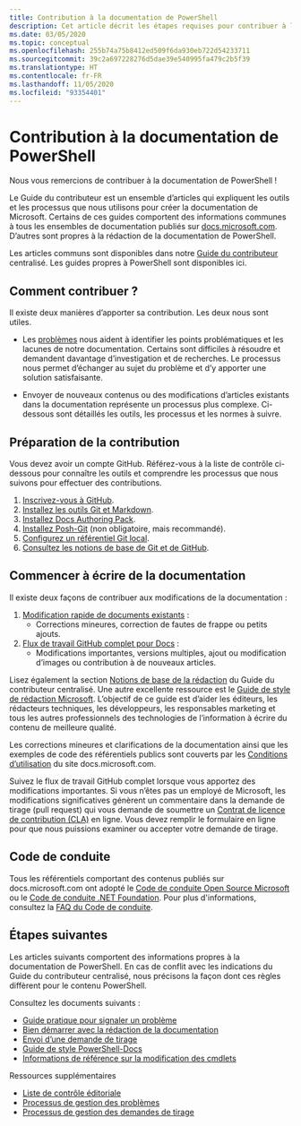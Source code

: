 ```yaml
---
title: Contribution à la documentation de PowerShell
description: Cet article décrit les étapes requises pour contribuer à la documentation PowerShell.
ms.date: 03/05/2020
ms.topic: conceptual
ms.openlocfilehash: 255b74a75b8412ed509f6da930eb722d54233711
ms.sourcegitcommit: 39c2a697228276d5dae39e540995fa479c2b5f39
ms.translationtype: HT
ms.contentlocale: fr-FR
ms.lasthandoff: 11/05/2020
ms.locfileid: "93354401"
---
```

# <a name="contributing-to-powershell-documentation"></a>Contribution à la documentation de PowerShell

Nous vous remercions de contribuer à la documentation de PowerShell !

Le Guide du contributeur est un ensemble d’articles qui expliquent les outils et les processus que nous utilisons pour créer la documentation de Microsoft. Certains de ces guides comportent des informations communes à tous les ensembles de documentation publiés sur [docs.microsoft.com][docs]. D’autres sont propres à la rédaction de la documentation de PowerShell.

Les articles communs sont disponibles dans notre [Guide du contributeur][contribute] centralisé. Les guides propres à PowerShell sont disponibles ici.

## <a name="ways-to-contribute"></a>Comment contribuer ?

Il existe deux manières d’apporter sa contribution. Les deux nous sont utiles.

- Les [problèmes][file-an-issue] nous aident à identifier les points problématiques et les lacunes de notre documentation. Certains sont difficiles à résoudre et demandent davantage d’investigation et de recherches. Le processus nous permet d’échanger au sujet du problème et d’y apporter une solution satisfaisante.

- Envoyer de nouveaux contenus ou des modifications d’articles existants dans la documentation représente un processus plus complexe. Ci-dessous sont détaillés les outils, les processus et les normes à suivre.

## <a name="prepare-to-make-a-contribution"></a>Préparation de la contribution

Vous devez avoir un compte GitHub. Référez-vous à la liste de contrôle ci-dessous pour connaître les outils et comprendre les processus que nous suivons pour effectuer des contributions.

1. [Inscrivez-vous à GitHub](/contribute/get-started-setup-github).
1. [Installez les outils Git et Markdown](/contribute/get-started-setup-tools).
1. [Installez Docs Authoring Pack](/contribute/how-to-write-docs-auth-pack).
1. [Installez Posh-Git][posh-git] (non obligatoire, mais recommandé).
1. [Configurez un référentiel Git local](/contribute/get-started-setup-local).
1. [Consultez les notions de base de Git et de GitHub](/contribute/git-github-fundamentals).

## <a name="get-started-writing-docs"></a>Commencer à écrire de la documentation

Il existe deux façons de contribuer aux modifications de la documentation :

1. [Modification rapide de documents existants](/contribute/#quick-edits-to-existing-documents) :
   - Corrections mineures, correction de fautes de frappe ou petits ajouts.
1. [Flux de travail GitHub complet pour Docs](/contribute/how-to-write-workflows-major) :
   - Modifications importantes, versions multiples, ajout ou modification d’images ou contribution à de nouveaux articles.

Lisez également la section [Notions de base de la rédaction](/contribute/style-quick-start) du Guide du contributeur centralisé. Une autre excellente ressource est le [Guide de style de rédaction Microsoft][style-guide]. L’objectif de ce guide est d’aider les éditeurs, les rédacteurs techniques, les développeurs, les responsables marketing et tous les autres professionnels des technologies de l’information à écrire du contenu de meilleure qualité.

Les corrections mineures et clarifications de la documentation ainsi que les exemples de code des référentiels publics sont couverts par les [Conditions d’utilisation][terms-of-use] du site docs.microsoft.com.

Suivez le flux de travail GitHub complet lorsque vous apportez des modifications importantes. Si vous n’êtes pas un employé de Microsoft, les modifications significatives génèrent un commentaire dans la demande de tirage (pull request) qui vous demande de soumettre un [Contrat de licence de contribution (CLA)][cla] en ligne. Vous devez remplir le formulaire en ligne pour que nous puissions examiner ou accepter votre demande de tirage.

## <a name="code-of-conduct"></a>Code de conduite

Tous les référentiels comportant des contenus publiés sur docs.microsoft.com ont adopté le [Code de conduite Open Source Microsoft](https://opensource.microsoft.com/codeofconduct/) ou le [Code de conduite .NET Foundation](https://dotnetfoundation.org/code-of-conduct). Pour plus d'informations, consultez la [FAQ du Code de conduite](https://opensource.microsoft.com/codeofconduct/faq/).

## <a name="next-steps"></a>Étapes suivantes

Les articles suivants comportent des informations propres à la documentation de PowerShell. En cas de conflit avec les indications du Guide du contributeur centralisé, nous précisons la façon dont ces règles diffèrent pour le contenu PowerShell.

Consultez les documents suivants :

- [Guide pratique pour signaler un problème](file-an-issue.md)
- [Bien démarrer avec la rédaction de la documentation](get-started-writing.md)
- [Envoi d’une demande de tirage](pull-requests.md)
- [Guide de style PowerShell-Docs](powershell-style-guide.md)
- [Informations de référence sur la modification des cmdlets](editing-cmdlet-ref.md)

Ressources supplémentaires

- [Liste de contrôle éditoriale](editorial-checklist.md)
- [Processus de gestion des problèmes](managing-issues.md)
- [Processus de gestion des demandes de tirage](managing-pull-requests.md)

<!--link refs-->
[cla]: https://cla.microsoft.com/
[contribute]: /contribute/
[docs]: https://docs.microsoft.com/
[file-an-issue]: file-an-issue.md
[posh-git]: https://www.powershellgallery.com/packages/posh-git
[psdocs]: /powershell
[style-guide]: /style-guide/welcome/
[terms-of-use]: /legal/termsofuse
